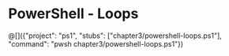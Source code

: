 # PowerShell - Loops

@[]({"project": "ps1", "stubs": ["chapter3/powershell-loops.ps1"], "command": "pwsh chapter3/powershell-loops.ps1"})
